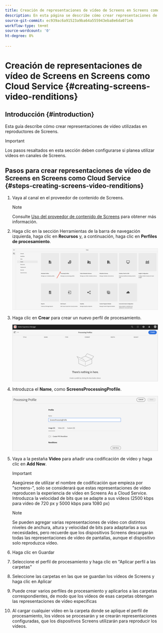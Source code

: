 ```yaml
---
title: Creación de representaciones de vídeo de Screens en Screens como Cloud Service
description: En esta página se describe cómo crear representaciones de vídeo de Screens en Screens como Cloud Service.
source-git-commit: ec939ac6a91523a9ba64a555943eba8e6da071eb
workflow-type: tm+mt
source-wordcount: '0'
ht-degree: 0%

---
```



# Creación de representaciones de vídeo de Screens en Screens como Cloud Service {#creating-screens-video-renditions}

## Introducción {#introduction}

Esta guía describe cómo crear representaciones de vídeo utilizadas en reproductores de Screens.

>[!IMPORTANT]
>Los pasos resaltados en esta sección deben configurarse si planea utilizar vídeos en canales de Screens.

## Pasos para crear representaciones de vídeo de Screens en Screens como Cloud Service {#steps-creating-screens-video-renditions}

1. Vaya al canal en el proveedor de contenido de Screens.

   >[!NOTE]
   >Consulte [Uso del proveedor de contenido de Screens](https://experienceleague.adobe.com/docs/experience-manager-cloud-service/screens-as-cloud-service/configure-screens-cloud/using-screens-content-provider.html?lang=en#screens-content-provider) para obtener más información.

1. Haga clic en la sección Herramientas de la barra de navegación izquierda, haga clic en **Recursos** y, a continuación, haga clic en **Perfiles de procesamiento**.

   ![](/help/screens-cloud/assets/configure/screens-cp-3.png)

1. Haga clic en **Crear** para crear un nuevo perfil de procesamiento.

   ![](/help/screens-cloud/assets/configure/screens-video-2.png)

1. Introduzca el **Name**, como **ScreensProcessingProfile**.

   ![](/help/screens-cloud/assets/configure/screens-video-3.png)

1. Vaya a la pestaña **Video** para añadir una codificación de vídeo y haga clic en **Add New**.


   >[!IMPORTANT]
   >Asegúrese de utilizar el nombre de codificación que empieza por &quot;screens-&quot;, solo se considerará que estas representaciones de vídeo reproducen la experiencia de vídeo en Screens As a Cloud Service. Introduzca la velocidad de bits que se adapte a sus vídeos (2500 kbps para vídeo de 720 px y 5000 kbps para 1080 px)

   >[!NOTE]
   >Se pueden agregar varias representaciones de vídeo con distintos niveles de anchura, altura y velocidad de bits para adaptarlas a sus necesidades, pero recuerde que los dispositivos Screens descargarán todas las representaciones de vídeo de pantallas, aunque el dispositivo solo reproduzca vídeo.

1. Haga clic en Guardar

1. Seleccione el perfil de procesamiento y haga clic en &quot;Aplicar perfil a las carpetas&quot;

1. Seleccione las carpetas en las que se guardan los vídeos de Screens y haga clic en Aplicar

1. Puede crear varios perfiles de procesamiento y aplicarlos a las carpetas correspondientes, de modo que los vídeos de esas carpetas obtengan las representaciones de vídeo específicas

1. Al cargar cualquier vídeo en la carpeta donde se aplique el perfil de procesamiento, los vídeos se procesarán y se crearán representaciones configuradas, que los dispositivos Screens utilizarán para reproducir los vídeos.

